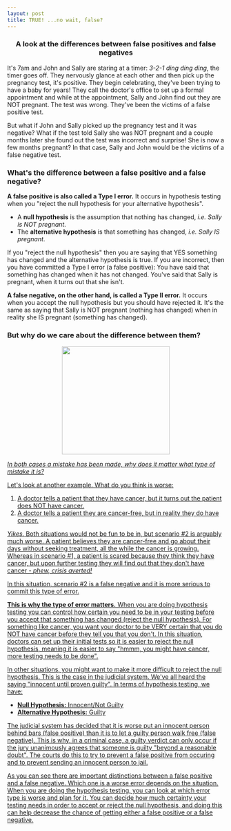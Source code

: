 ```yaml
---
layout: post
title: TRUE! ...no wait, false?
---
```


<h3><p style="text-align:center;">A look at the differences between false positives and false negatives</p></h3>

It's 7am and John and Sally are staring at a timer: *3-2-1 ding ding ding*, the timer goes off. They nervously glance at each other and then pick up the pregnancy test, it's positive. They begin celebrating, they've been trying to have a baby for years! They call the doctor's office to set up a formal appointment and while at the appointment, Sally and John find out they are NOT pregnant. The test was wrong. They've been the victims of a false positive test.

But what if John and Sally picked up the pregnancy test and it was negative? What if the test told Sally she was NOT pregnant and a couple months later she found out the test was incorrect and surprise! She is now a few months pregnant? In that case, Sally and John would be the victims of a false negative test.


### **What's the difference between a false positive and a false negative?**

**A false positive is also called a Type I error.** It occurs in hypothesis testing when you "reject the null hypothesis for your alternative hypothesis".

* A **null hypothesis** is the assumption that nothing has changed, *i.e. Sally is NOT pregnant*.
* The **alternative hypothesis** is that something has changed, *i.e. Sally IS pregnant*.

If you "reject the null hypothesis" then you are saying that YES something has changed and the alternative hypothesis is true. If you are incorrect, then you have committed a Type I error (a false positive): You have said that something has changed when it has not changed. You've said that Sally is pregnant, when it turns out that she isn't.

**A false negative, on the other hand, is called a Type II error.** It occurs when you accept the null hypothesis but you should have rejected it. It's the same as saying that Sally is NOT pregnant (nothing has changed) when in reality she IS pregnant (something has changed).


### **But why do we care about the difference between them?**

<p style="text-align:center"><img src="https://media.giphy.com/media/anB3cor0tgFX2/giphy.gif" width="250"/></p>
<p style="text-align:center"><a href="https://media.giphy.com/media/anB3cor0tgFX2/giphy.gif" Source: giphy.com</a></p>

*In both cases a mistake has been made, why does it matter what type of mistake it is?*


Let's look at another example. What do you think is worse:

1. A doctor tells a patient that they have cancer, but it turns out the patient does NOT have cancer.
2. A doctor tells a patient they are cancer-free, but in reality they do have cancer.

*Yikes.* Both situations would not be fun to be in, but scenario #2 is arguably much worse. A patient believes they are cancer-free and go about their days without seeking treatment, all the while the cancer is growing. Whereas in scenario #1, a patient is scared because they think they have cancer, but upon further testing they will find out that they don't have cancer - *phew, crisis averted!*

In this situation, scenario #2 is a false negative and it is more serious to commit this type of error.

**This is why the type of error matters.** When you are doing hypothesis testing you can control how certain you need to be in your testing before you accept that something has changed (reject the null hypothesis). For something like cancer, you want your doctor to be VERY certain that you do NOT have cancer before they tell you that you don't. In this situation, doctors can set up their initial tests so it is easier to reject the null hypothesis, meaning it is easier to say "hmmm, you might have cancer, more testing needs to be done".

In other situations, you might want to make it more difficult to reject the null hypothesis. This is the case in the judicial system. We've all heard the saying "innocent until proven guilty". In terms of hypothesis testing, we have:

* **Null Hypothesis:** Innocent/Not Guilty
* **Alternative Hypothesis:** Guilty

The judicial system has decided that it is worse put an innocent person behind bars (false positive) than it is to let a guilty person walk free (false negative). This is why, in a criminal case, a guilty verdict can only occur if the jury unanimously agrees that someone is guilty "beyond a reasonable doubt". The courts do this to try to prevent a false positive from occuring and to prevent sending an innocent person to jail.

As you can see there are important distinctions between a false positive and a false negative. Which one is a worse error depends on the situation. When you are doing the hypothesis testing, you can look at which error type is worse and plan for it. You can decide how much certainty your testing needs in order to accept or reject the null hypothesis, and doing this can help decrease the chance of getting either a false positive or a false negative.


